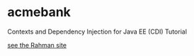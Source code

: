 # acmebank
Contexts and Dependency Injection for Java EE (CDI) Tutorial

[see the Rahman site](http://www.rahmannet.net/downloads/)
